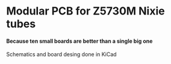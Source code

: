 # Modular PCB for Z5730M Nixie tubes
#### Because ten small boards are better than a single big one
Schematics and board desing done in KiCad
